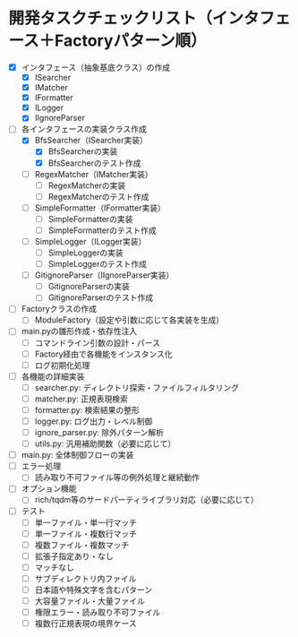 # 開発タスクチェックリスト（インタフェース＋Factoryパターン順）

- [x] インタフェース（抽象基底クラス）の作成
  - [x] ISearcher
  - [x] IMatcher
  - [x] IFormatter
  - [x] ILogger
  - [x] IIgnoreParser
- [ ] 各インタフェースの実装クラス作成
  - [x] BfsSearcher（ISearcher実装）
    - [x] BfsSearcherの実装
    - [x] BfsSearcherのテスト作成
  - [ ] RegexMatcher（IMatcher実装）
    - [ ] RegexMatcherの実装
    - [ ] RegexMatcherのテスト作成
  - [ ] SimpleFormatter（IFormatter実装）
    - [ ] SimpleFormatterの実装
    - [ ] SimpleFormatterのテスト作成
  - [ ] SimpleLogger（ILogger実装）
    - [ ] SimpleLoggerの実装
    - [ ] SimpleLoggerのテスト作成
  - [ ] GitignoreParser（IIgnoreParser実装）
    - [ ] GitignoreParserの実装
    - [ ] GitignoreParserのテスト作成
- [ ] Factoryクラスの作成
  - [ ] ModuleFactory（設定や引数に応じて各実装を生成）
- [ ] main.pyの雛形作成・依存性注入
  - [ ] コマンドライン引数の設計・パース
  - [ ] Factory経由で各機能をインスタンス化
  - [ ] ログ初期化処理
- [ ] 各機能の詳細実装
  - [ ] searcher.py: ディレクトリ探索・ファイルフィルタリング
  - [ ] matcher.py: 正規表現検索
  - [ ] formatter.py: 検索結果の整形
  - [ ] logger.py: ログ出力・レベル制御
  - [ ] ignore_parser.py: 除外パターン解析
  - [ ] utils.py: 汎用補助関数（必要に応じて）
- [ ] main.py: 全体制御フローの実装
- [ ] エラー処理
  - [ ] 読み取り不可ファイル等の例外処理と継続動作
- [ ] オプション機能
  - [ ] rich/tqdm等のサードパーティライブラリ対応（必要に応じて）
- [ ] テスト
  - [ ] 単一ファイル・単一行マッチ
  - [ ] 単一ファイル・複数行マッチ
  - [ ] 複数ファイル・複数マッチ
  - [ ] 拡張子指定あり・なし
  - [ ] マッチなし
  - [ ] サブディレクトリ内ファイル
  - [ ] 日本語や特殊文字を含むパターン
  - [ ] 大容量ファイル・大量ファイル
  - [ ] 権限エラー・読み取り不可ファイル
  - [ ] 複数行正規表現の境界ケース
